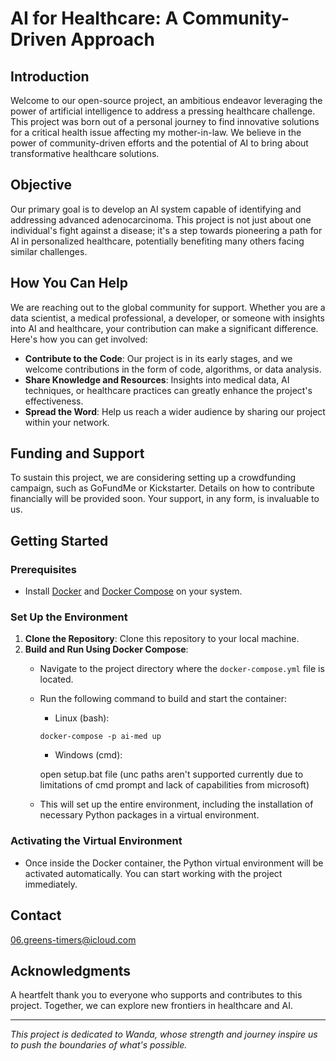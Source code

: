 # AI for Healthcare: A Community-Driven Approach

## Introduction
Welcome to our open-source project, an ambitious endeavor leveraging the power of artificial intelligence to address a pressing healthcare challenge. This project was born out of a personal journey to find innovative solutions for a critical health issue affecting my mother-in-law. We believe in the power of community-driven efforts and the potential of AI to bring about transformative healthcare solutions.

## Objective
Our primary goal is to develop an AI system capable of identifying and addressing advanced adenocarcinoma. This project is not just about one individual's fight against a disease; it's a step towards pioneering a path for AI in personalized healthcare, potentially benefiting many others facing similar challenges.

## How You Can Help
We are reaching out to the global community for support. Whether you are a data scientist, a medical professional, a developer, or someone with insights into AI and healthcare, your contribution can make a significant difference. Here's how you can get involved:
- **Contribute to the Code**: Our project is in its early stages, and we welcome contributions in the form of code, algorithms, or data analysis.
- **Share Knowledge and Resources**: Insights into medical data, AI techniques, or healthcare practices can greatly enhance the project's effectiveness.
- **Spread the Word**: Help us reach a wider audience by sharing our project within your network.

## Funding and Support
To sustain this project, we are considering setting up a crowdfunding campaign, such as GoFundMe or Kickstarter. Details on how to contribute financially will be provided soon. Your support, in any form, is invaluable to us.

## Getting Started

### Prerequisites
- Install [Docker](https://www.docker.com/get-started) and [Docker Compose](https://docs.docker.com/compose/install/) on your system.

### Set Up the Environment
1. **Clone the Repository**: Clone this repository to your local machine.
2. **Build and Run Using Docker Compose**:
   - Navigate to the project directory where the `docker-compose.yml` file is located.
   - Run the following command to build and start the container:
   		- Linux (bash):
		```
   		docker-compose -p ai-med up
   		```
   		- Windows (cmd):

   		open setup.bat file (unc paths aren't supported currently due to limitations of cmd prompt and lack of capabilities from microsoft)

   - This will set up the entire environment, including the installation of necessary Python packages in a virtual environment.

### Activating the Virtual Environment
- Once inside the Docker container, the Python virtual environment will be activated automatically. You can start working with the project immediately.

## Contact
06.greens-timers@icloud.com

## Acknowledgments
A heartfelt thank you to everyone who supports and contributes to this project. Together, we can explore new frontiers in healthcare and AI.

---

*This project is dedicated to Wanda, whose strength and journey inspire us to push the boundaries of what's possible.*
